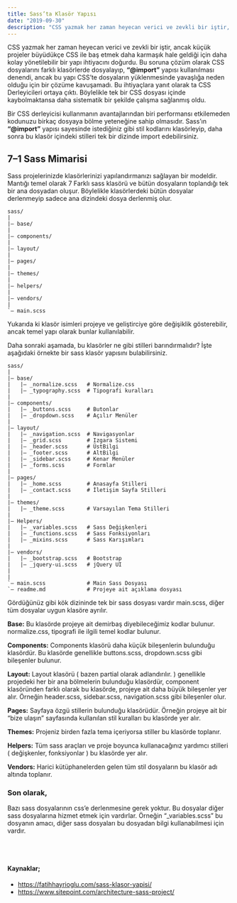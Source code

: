 ```yaml
---
title: Sass’ta Klasör Yapısı
date: "2019-09-30"
description: "CSS yazmak her zaman heyecan verici ve zevkli bir iştir, ancak küçük projeler büyüdükçe CSS ile baş etmek daha karmaşık hale geldiği için daha kolay yönetilebilir bir yapı ihtiyacını doğurdu..."
---
```


CSS yazmak her zaman heyecan verici ve zevkli bir iştir, ancak küçük projeler büyüdükçe CSS ile baş etmek daha karmaşık hale geldiği için daha kolay yönetilebilir bir yapı ihtiyacını doğurdu. Bu soruna çözüm olarak CSS dosyalarını farklı klasörlerde dosyalayıp, **“@import”** yapısı kullanılması denendi, ancak bu yapı CSS’te dosyaların yüklenmesinde yavaşlığa neden olduğu için bir çözüme kavuşamadı. Bu ihtiyaçlara yanıt olarak ta CSS Derleyicileri ortaya çıktı. Böylelikle tek bir CSS dosyası içinde kaybolmaktansa daha sistematik bir şekilde çalışma sağlanmış oldu.


Bir CSS derleyicisi kullanmanın avantajlarından biri performansı etkilemeden kodunuzu birkaç dosyaya bölme yeteneğine sahip olmasıdır. Sass’ın **“@import”** yapısı sayesinde istediğiniz gibi stil kodlarını klasörleyip, daha sonra bu klasör içindeki stilleri tek bir dizinde import edebilirsiniz.



## 7–1 Sass Mimarisi
Sass projelerinizde klasörlerinizi yapılandırmanızı sağlayan bir modeldir. Mantığı temel olarak 7 Farklı sass klasörü ve bütün dosyaların toplandığı tek bir ana dosyadan oluşur. Böylelikle klasörlerdeki bütün dosyalar derlenmeyip sadece ana dizindeki dosya derlenmiş olur.
```
sass/
|
|– base/
|
|– components/
|
|– layout/
|
|– pages/
|
|– themes/
|
|– helpers/
|
|– vendors/
|
`– main.scss
```

Yukarıda ki klasör isimleri projeye ve geliştirciye göre değişiklik gösterebilir, ancak temel yapı olarak bunlar kullanılabilir.

Daha sonraki aşamada, bu klasörler ne gibi stilleri barındırmalıdır? İşte aşağıdaki örnekte bir sass klasör yapısını bulabilirsiniz.

```
sass/
|
|– base/
|   |– _normalize.scss   # Normalize.css
|   |– _typography.scss  # Tipografi kuralları
|
|– components/
|   |– _buttons.scss     # Butonlar
|   |– _dropdown.scss    # Açılır Menüler
|
|– layout/
|   |– _navigation.scss  # Navigasyonlar
|   |– _grid.scss        # Izgara Sistemi
|   |– _header.scss      # ÜstBilgi
|   |– _footer.scss      # AltBilgi
|   |– _sidebar.scss     # Kenar Menüler
|   |– _forms.scss       # Formlar
|
|– pages/
|   |– _home.scss        # Anasayfa Stilleri
|   |– _contact.scss     # İletişim Sayfa Stilleri
|
|– themes/
|   |– _theme.scss       # Varsayılan Tema Stilleri
|
|– Helpers/
|   |– _variables.scss   # Sass Değişkenleri
|   |– _functions.scss   # Sass Fonksiyonları
|   |– _mixins.scss      # Sass Karışımları
|
|– vendors/
|   |– _bootstrap.scss   # Bootstrap
|   |– _jquery-ui.scss   # jQuery UI
|
|
`– main.scss             # Main Sass Dosyası
`– readme.md             # Projeye ait açıklama dosyası
```

Gördüğünüz gibi kök dizininde tek bir sass dosyası vardır main.scss, diğer tüm dosyalar uygun klasöre ayrılır.


**Base:** Bu klasörde projeye ait demirbaş diyebileceğimiz kodlar bulunur. normalize.css, tipografi ile ilgili temel kodlar bulunur.

**Components:** Components klasörü daha küçük bileşenlerin bulunduğu klasördür. Bu klasörde genellikle buttons.scss, dropdown.scss gibi bileşenler bulunur.

**Layout:** Layout klasörü ( bazen partial olarak adlandırılır. ) genellikle projedeki her bir ana bölmelerin bulunduğu klasördür, component klasöründen farklı olarak bu klasörde, projeye ait daha büyük bileşenler yer alır. Örneğin header.scss, sidebar.scss, navigation.scss gibi bileşenler olur.

**Pages:** Sayfaya özgü stillerin bulunduğu klasörüdür. Örneğin projeye ait bir “bize ulaşın” sayfasında kullanılan stil kuralları bu klasörde yer alır.

**Themes:** Projeniz birden fazla tema içeriyorsa stiller bu klasörde toplanır.

**Helpers:** Tüm sass araçları ve proje boyunca kullanacağınız yardımcı stilleri ( değişkenler, fonksiyonlar ) bu klasörde yer alır.

**Vendors:** Harici kütüphanelerden gelen tüm stil dosyaların bu klasör adı altında toplanır.



### Son olarak,

Bazı sass dosyalarının css’e derlenmesine gerek yoktur. Bu dosyalar diğer sass dosyalarına hizmet etmek için vardırlar. Örneğin “_variables.scss” bu dosyanın amacı, diğer sass dosyaları bu dosyadan bilgi kullanabilmesi için vardır.

<br>
<br>

#### Kaynaklar;

* https://fatihhayrioglu.com/sass-klasor-yapisi/
* https://www.sitepoint.com/architecture-sass-project/

